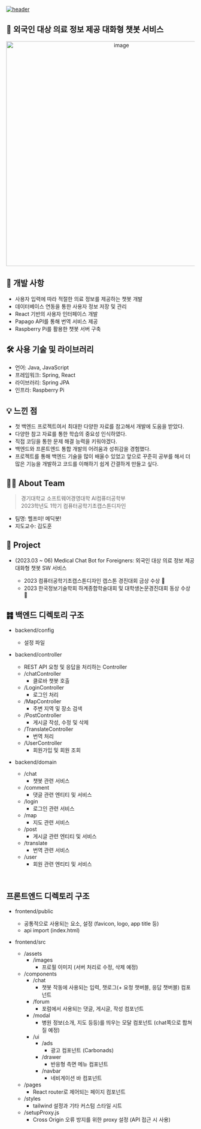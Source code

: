 [![header](https://capsule-render.vercel.app/api?type=waving&color=gradient&customColorList=4&animation=fadeIn&height=230&section=header&text=헬프미!%20메딕봇!&desc=2023학년도%201학기%20컴퓨터공학기초캡스톤디자인&fontSize=40&fontAlign=50&fontAlignY=33&descSize=20&descAlign=50&descAlignY=55)](https://github.com/2023-KDH-Capstone-Design)

## 🤖 외국인 대상 의료 정보 제공 대화형 챗봇 서비스

<p align="center">
 <img width="600" alt="image" src="https://github.com/limbaba1120/Help_me_medic_bot/assets/102224840/83185728-2b2a-4399-b692-35b2fc848db0">
</p>

## 📖 개발 사항

- 사용자 입력에 따라 적절한 의료 정보를 제공하는 챗봇 개발
- 데이터베이스 연동을 통한 사용자 정보 저장 및 관리
- React 기반의 사용자 인터페이스 개발
- Papago API를 통해 번역 서비스 제공
- Raspberry Pi를 활용한 챗봇 서버 구축

## 🛠️ 사용 기술 및 라이브러리

- 언어: Java, JavaScript
- 프레임워크: Spring, React
- 라이브러리: Spring JPA
- 인프라: Raspberry Pi

## 💡 느낀 점
- 첫 백엔드 프로젝트여서 최대한 다양한 자료를 참고해서 개발에 도움을 받았다.
- 다양한 참고 자료를 통한 학습의 중요성 인식하였다.
- 직접 코딩을 통한 문제 해결 능력을 키워야겠다.
- 백엔드와 프론트엔드 통합 개발의 어려움과 성취감을 경험했다.
- 프로젝트를 통해 백엔드 기술을 많이 배울수 있었고 앞으로 꾸준히 공부를 해서 더 많은 기능을 개발하고 코드를 이해하기 쉽게 간결하게 만들고 싶다.

## 💁🏻 About Team
> 경기대학교 소프트웨어경영대학 AI컴퓨터공학부  
> 2023학년도 1학기 컴퓨터공학기초캡스톤디자인
- 팀명: 헬프미! 메딕봇! 
- 지도교수: 김도훈

## 🚀 Project
- (2023.03 ~ 06) Medical Chat Bot for Foreigners: 외국인 대상 의료 정보 제공 대화형 챗봇 SW 서비스

  - 2023 컴퓨터공학기초캡스톤디자인 캡스톤 경진대회 금상 수상 🥇
  - 2023 한국정보기술학회 하계종합학술대회 및 대학생논문경진대회 동상 수상 🥉

## ䷦ 백엔드 디렉토리 구조

- backend/config
  - 설정 파일

- backend/controller
  - REST API 요청 및 응답을 처리하는 Controller
  - /chatController
    - 클로바 챗봇 호출
  - /LoginController
    - 로그인 처리
  - /MapController
    - 주변 지역 및 장소 검색
  - /PostController
    - 게시글 작성, 수정 및 삭제
  - /TranslateController
    - 번역 처리
  - /UserController
    - 회원가입 및 회원 조회

- backend/domain
  - /chat
    - 챗봇 관련 서비스
  - /comment
    - 댓글 관련 엔티티 및 서비스
  - /login
    - 로그인 관련 서비스
  - /map
    - 지도 관련 서비스
  - /post
    - 게시글 관련 엔티티 및 서비스
  - /translate
    - 번역 관련 서비스
  - /user
    - 회원 관련 엔티티 및 서비스

&nbsp;  

## 프론트엔드 디렉토리 구조

- frontend/public
  - 공통적으로 사용되는 요소, 설정 (favicon, logo, app title 등)
  - api import (index.html)

- frontend/src
  - /assets
    - /images
      - 프로필 이미지 (서버 처리로 수정, 삭제 예정)
  - /components
    - /chat
      - 챗봇 작동에 사용되는 입력, 챗로그(+ 요청 챗버블, 응답 챗버블) 컴포넌트
    - /forum
      - 포럼에서 사용되는 댓글, 게시글, 작성 컴포넌트
    - /modal
      - 병원 정보(소개, 지도 등등)를 띄우는 모달 컴포넌트 (chat쪽으로 합쳐질 예정)
    - /ui
      - /ads
        - 광고 컴포넌트 (Carbonads)
      - /drawer
        - 반응형 측면 메뉴 컴포넌트
      - /navbar
        - 네비게이션 바 컴포넌트
  - /pages
    - React router로 제어되는 페이지 컴포넌트
  - /styles
    - tailwind 설정과 기타 커스텀 스타일 시트
  - /setupProxy.js
    - Cross Origin 오류 방지를 위한 proxy 설정 (API 접근 시 사용)

